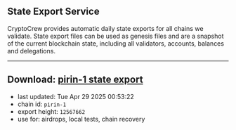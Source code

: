 ## State Export Service
CryptoCrew provides automatic daily state exports for all chains we validate. State export files can be used as genesis files and are a snapshot of the current blockchain state, including all validators, accounts, balances and delegations.

---
**Download: [pirin-1 state export](https://dl-eu2.ccvalidators.com/SERVICE/nolus/pirin-1_export_12567662.json)**
---

- last updated: Tue Apr 29 2025 00:53:22
- chain id: `pirin-1`
- export height: `12567662`
- use for: airdrops, local tests, chain recovery
